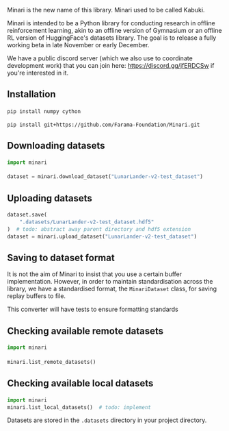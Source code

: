 [//]: # (<p align="center">)

[//]: # (    <img src="kabuki-text.png" width="500px"/>)

[//]: # (</p>)
Minari is the new name of this library. Minari used to be called Kabuki.

Minari is intended to be a Python library for conducting research in offline reinforcement learning, akin to an offline version of Gymnasium or an offline RL version of HuggingFace's datasets library. The goal is to release a fully working beta in late November or early December.

We have a public discord server (which we also use to coordinate development work) that you can join here: https://discord.gg/jfERDCSw if you're interested in it.


## Installation
`pip install numpy cython`

`pip install git+https://github.com/Farama-Foundation/Minari.git`

## Downloading datasets

```python
import minari

dataset = minari.download_dataset("LunarLander-v2-test_dataset")
```

## Uploading datasets

```python
dataset.save(
    ".datasets/LunarLander-v2-test_dataset.hdf5"
)  # todo: abstract away parent directory and hdf5 extension
dataset = minari.upload_dataset("LunarLander-v2-test_dataset")
```


## Saving to dataset format
It is not the aim of Minari to insist that you use a certain buffer implementation. However, in order to maintain standardisation across the library, we have a standardised format, the `MinariDataset` class, for saving replay buffers to file. 

This converter will have tests to ensure formatting standards

## Checking available remote datasets

```python
import minari

minari.list_remote_datasets()
```

## Checking available local datasets
```python
import minari
minari.list_local_datasets()  # todo: implement
```
Datasets are stored in the `.datasets` directory in your project directory.


